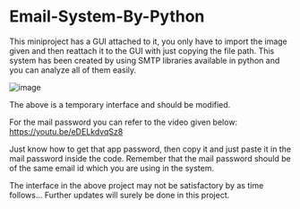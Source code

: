 # Email-System-By-Python

This miniproject has a GUI attached to it, you only have to import the image given and then reattach it to the GUI with just copying the file path.
This system has been created by using SMTP libraries available in python and you can analyze all of them easily.

![image](https://user-images.githubusercontent.com/96066261/219102034-349e718b-19ea-4f86-9baa-d70d4e97d675.png)

The above is a temporary interface and should be modified.

For the mail password you can refer to the video given below:
https://youtu.be/eDELkdvqSz8

Just know how to get that app password, then copy it and just paste it in the mail password inside the code.
Remember that the mail password should be of the same email id which you are using in the system.

The interface in the above project may not be satisfactory by as time follows... Further updates will surely be done in this project.

